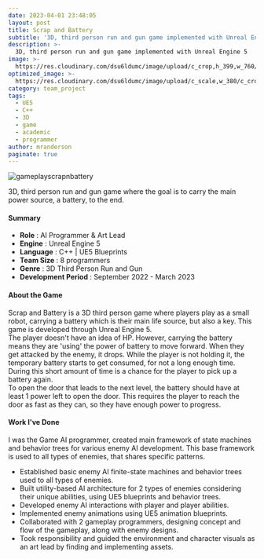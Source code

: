 ```yaml
---
date: 2023-04-01 23:48:05
layout: post
title: Scrap and Battery
subtitle: '3D, third person run and gun game implemented with Unreal Engine 5'
description: >-
  3D, third person run and gun game implemented with Unreal Engine 5
image: >-
  https://res.cloudinary.com/dsu6ldumc/image/upload/c_crop,h_399,w_760/v1680694175/Project/ScrapNBattery/ScrapNBattery1_szhxso.jpg
optimized_image: >-
  https://res.cloudinary.com/dsu6ldumc/image/upload/c_scale,w_380/c_crop,h_200,w_380/v1680694175/Project/ScrapNBattery/ScrapNBattery1-1_ofpknp.jpg
category: team_project
tags:
  - UE5
  - C++
  - 3D
  - game
  - academic
  - programmer
author: mranderson
paginate: true
---
```



![gameplayscrapnbattery](https://res.cloudinary.com/dsu6ldumc/image/upload/v1681235229/Project/ScrapNBattery/ezgif-2-959a5dacf1_uq9lim.gif)


3D, third person run and gun game where the goal is to carry the main power source, a battery, to the end.

#### Summary
* **Role** :  AI Programmer & Art Lead 
* **Engine** : Unreal Engine 5
* **Language** : C++ | UE5 Blueprints
* **Team Size** : 8 programmers 
* **Genre** : 3D Third Person Run and Gun 
* **Development Period** : September 2022 - March 2023


#### About the Game
Scrap and Battery is a 3D third person game where players play as a small robot, carrying a battery which is their main life source, but also a key. This game is developed through Unreal Engine 5.\
The player doesn't have an idea of HP. However, carrying the battery means they are 'using' the power of battery to move forward. When they get attacked by the enemy, it drops. While the player is not holding it, the temporary battery starts to get consumed, for not a long enough time. During this short amount of time is a chance for the player to pick up a battery again.\
To open the door that leads to the next level, the battery should have at least 1 power left to open the door. This requires the player to reach the door as fast as they can, so they have enough power to progress.


#### Work I've Done
I was the Game AI programmer, created main framework of state machines and behavior trees for various enemy AI development. This base framework is used to all types of enemies, that shares specific patterns.
- Established basic enemy AI finite-state machines and behavior trees used to all types of enemies.
- Built utility-based AI architecture for 2 types of enemies considering their unique abilities, using UE5 blueprints and behavior trees.
- Developed enemy AI interactions with player and player abilities.
- Implemented enemy animations using UE5 animation blueprints.
- Collaborated with 2 gameplay programmers, designing concept and flow of the gameplay, along with enemy designs.
- Took responsibility and guided the environment and character visuals as an art lead by finding and implementing assets.

